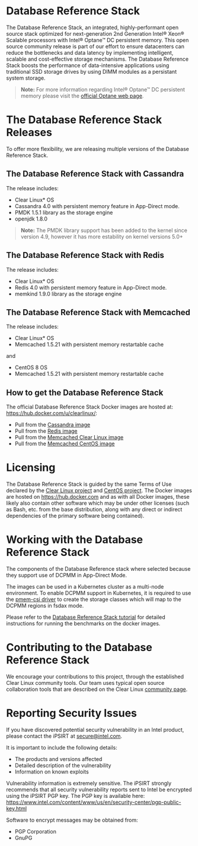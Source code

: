 
# Database Reference Stack

The Database Reference Stack, an integrated, highly-performant open source stack optimized for next-generation 2nd Generation Intel® Xeon® Scalable processors with Intel® Optane™ DC persistent memory. This open source community release is part of our effort to ensure datacenters can reduce the bottlenecks and data latency by implementing intelligent, scalable and cost-effective storage mechanisms. The Database Reference Stack boosts the performance of data-intensive applications using traditional SSD storage drives by using DIMM modules as a persistant system storage.

> **Note:**
     For more information regarding Intel® Optane™ DC persistent memory please visit the [official Optane web page](https://www.intel.com/content/www/us/en/architecture-and-technology/intel-optane-technology.html).


# The Database Reference Stack Releases

To offer more flexibility, we are releasing multiple versions of the Database Reference Stack. 

## The Database Reference Stack with Cassandra

The release includes:
  * Clear Linux* OS
  * Cassandra 4.0 with persistent memory feature in App-Direct mode.
  * PMDK 1.5.1 library as the storage engine
  * openjdk 1.8.0

> **Note:**
     The PMDK library support has been added to the kernel since version 4.9, however it has more estability on kernel versions 5.0+


## The Database Reference Stack with Redis

The release includes:
  * Clear Linux* OS
  * Redis 4.0 with persistent memory feature in App-Direct mode.
  * memkind 1.9.0 library as the storage engine

## The Database Reference Stack with Memcached

The release includes:

  * Clear Linux* OS
  * Memcached 1.5.21 with persistent memory restartable cache

and

  * CentOS 8 OS
  * Memcached 1.5.21 with persistent memory restartable cache

## How to get the Database Reference Stack

The official Database Reference Stack Docker images are hosted at: https://hub.docker.com/u/clearlinux/:

 * Pull from the [Cassandra image](https://hub.docker.com/r/clearlinux/stacks-dbrs-cassandra)
 * Pull from the [Redis image](https://hub.docker.com/r/clearlinux/stacks-dbrs-redis)
 * Pull from the [Memcached Clear Linux image](https://hub.docker.com/r/sysstacks/dbrs-memcached-clearlinux)
 * Pull from the [Memcached CentOS image](https://hub.docker.com/r/sysstacks/dbrs-memcached-centos8)


# Licensing

The Database Reference Stack is guided by the same Terms of Use declared by the [Clear Linux project](https://download.clearlinux.org/TermsOfUse.html) and [CentOS project](https://www.centos.org/legal/). The Docker images are hosted on https://hub.docker.com and as with all Docker images, these likely also contain other software which may be under other licenses (such as Bash, etc. from the base distribution, along with any direct or indirect dependencies of the primary software being contained).


# Working with the Database Reference Stack

The components of the Database Reference stack where selected because they support use of DCPMM in App-Direct Mode.

The images can be used in a Kubernetes cluster as a multi-node environment. To enable DCPMM support in Kubernetes, it is required to use the [pmem-csi driver](https://github.com/intel/pmem-csi) to create the storage classes which will map to the DCPMM regions in fsdax mode.

Please refer to the [Database Reference Stack tutorial](https://docs.01.org/clearlinux/latest/guides/stacks/dbrs.html) for detailed instructions for running the benchmarks on the docker images.


# Contributing to the Database Reference Stack

We encourage your contributions to this project, through the established Clear Linux community tools.  Our team uses typical open source collaboration tools that are described on the Clear Linux [community page](https://clearlinux.org/community).


# Reporting Security Issues

  If you have discovered potential security vulnerability in an Intel product, please contact the iPSIRT at secure@intel.com.

  It is important to include the following details:

  * The products and versions affected
  * Detailed description of the vulnerability
  * Information on known exploits

  Vulnerability information is extremely sensitive. The iPSIRT strongly recommends that all security vulnerability reports sent to Intel be encrypted using the iPSIRT PGP key. The PGP key is available here: https://www.intel.com/content/www/us/en/security-center/pgp-public-key.html

  Software to encrypt messages may be obtained from:

  * PGP Corporation
  * GnuPG
